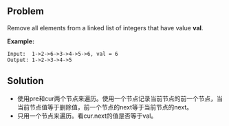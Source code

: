 ## Problem

Remove all elements from a linked list of integers that have value **val**.

**Example:**

```
Input:  1->2->6->3->4->5->6, val = 6
Output: 1->2->3->4->5
```



## Solution

* 使用pre和cur两个节点来遍历。使用一个节点记录当前节点的前一个节点，当当前节点值等于删除值，前一个节点的next等于当前节点的next。
* 只用一个节点来遍历。看cur.next的值是否等于val。